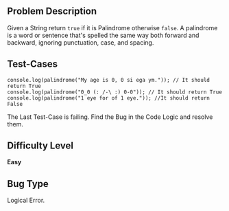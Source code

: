 ## Problem Description

Given a String return `true` if it is Palindrome otherwise `false`. A palindrome is a word or sentence that's spelled the 
same way both forward and backward, ignoring punctuation, case, and spacing.

## Test-Cases 

```
console.log(palindrome("My age is 0, 0 si ega ym.")); // It should return True 
console.log(palindrome("0_0 (: /-\ :) 0-0")); // It should return True 
console.log(palindrome("1 eye for of 1 eye.")); //It should return False
```

The Last Test-Case is failing. Find the Bug in the Code Logic and resolve them. 

## Difficulty Level 

<b>Easy</b>

## Bug Type 

Logical Error.